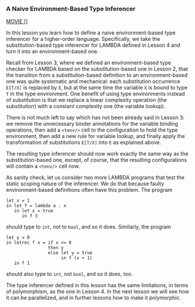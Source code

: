 <!-- Copyright (c) 2012-2014 K Team. All Rights Reserved. -->
### A Naive Environment-Based Type Inferencer

[MOVIE []]()

In this lesson you learn how to define a naive environment-based type
inferencer for a higher-order language.  Specifically, we take the
substitution-based type inferencer for LAMBDA defined in Lesson 4 and
turn it into an environment-based one.

Recall from Lesson 3, where we defined an environment-based type
checker for LAMBDA based on the substitution-based one in Lesson 2,
that the transition from a substitution-based definition to an
environment-based one was quite systematic and mechanical: each
substitution occurrence `E[T/X]` is replaced by `E`, but at the same time
the variable `X` is bound to type `T` in the type environment.  One benefit
of using type environments instead of substitution is that we replace
a linear complexity operation (the substitution) with a constant
complexity one (the variable lookup).

There is not much left to say which has not been already said in
Lesson 3: we remove the unnecessary binder annotations for the
variable binding operations, then add a `<tenv/>` cell to the
configuration to hold the type environment, then add a new rule for
variable lookup, and finally apply the transformation of substitutions
`E[T/X]` into `E` as explained above.

The resulting type inferencer should now work exactly the same way as
the substitution-based one, except, of course, that the resulting
configurations will contain a `<tenv/>` cell now.

As sanity check, let us consider two more LAMBDA programs that test
the static scoping nature of the inferencer.  We do that because
faulty environment-based definitions often have this problem.  The
program

    let x = 1
    in let f = lambda a . x
       in let x = true
          in f 3

should type to `int`, not to `bool`, and so it does.  Similarly, the
program

    let y = 0
    in letrec f x = if x <= 0
                    then y
                    else let y = true
                         in f (x + 1)
       in f 1

should also type to `int`, not `bool`, and so it does, too.

The type inferencer defined in this lesson has the same limitations,
in terms of polymorphism, as the one in Lesson 4.  In the next
lesson we will see how it can be parallelized, and in further lessons
how to make it polymorphic.
